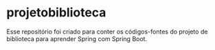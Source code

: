 # projetobiblioteca

Esse repositório foi criado para conter os códigos-fontes do projeto de biblioteca para aprender Spring com Spring Boot.
